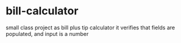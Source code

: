# bill-calculator
small class project as bill plus tip calculator
it verifies that fields are populated, and input is a number
